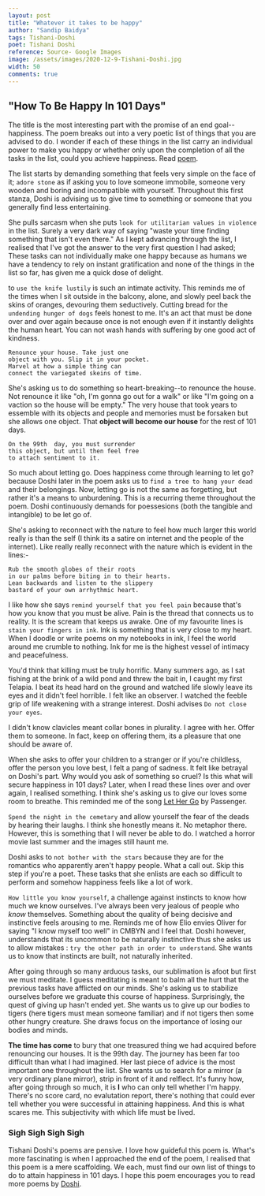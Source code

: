 ```yaml
---
layout: post
title: "Whatever it takes to be happy"
author: "Sandip Baidya"
tags: Tishani-Doshi
poet: Tishani Doshi
reference: Source- Google Images
image: /assets/images/2020-12-9-Tishani-Doshi.jpg
width: 50
comments: true
---
```


## "How To Be Happy In 101 Days"

The title is the most interesting part with the promise of an end goal--happiness. The poem breaks out into a very poetic list of things that you are advised to do. I wonder if each of these things in the list carry an individual power to make you happy or whether only upon the completion of all the tasks in the list, could you achieve happiness. Read [poem](https://www.poetryfoundation.org/poems/152737/how-to-be-happy-in-101-days).

The list starts by demanding something that feels very simple on the face of it; ``adore stone`` as if asking you to love someone immobile, someone very wooden and boring and incompatible with yourself. Throughout this first stanza, Doshi is advising us to give time to something or someone that you generally find less entertaining.

She pulls sarcasm when she puts ``look for utilitarian values in violence`` in the list. Surely a very dark way of saying "waste your time finding something that isn't even there." As I kept advancing through the list, I realised that I've got the answer to the very first question I had asked; These tasks can not individually make one happy because as humans we have a tendency to rely on instant gratification and none of the things in the list so far, has given me a quick dose of delight.

to ``use the knife lustily`` is such an intimate activity. This reminds me of the times when I sit outside in the balcony, alone, and slowly peel back the skins of oranges, devouring them seductively. Cutting bread for the ``undending hunger of dogs`` feels honest to me. It's an act that must be done over and over again because once is not enough even if it instantly delights the human heart. You can not wash hands with suffering by one good act of kindness.

	Renounce your house. Take just one  
	object with you. Slip it in your pocket.  
	Marvel at how a simple thing can  
	connect the variegated skeins of time.

She's asking us to do something so heart-breaking--to renounce the house. Not renounce it like "oh, I'm gonna go out for a walk" or like "I'm going on a vaction so the house will be empty." The very house that took years to essemble with its objects and people and memories must be forsaken but she allows one object. That **object will become our house** for the rest of 101 days.

	On the 99th  day, you must surrender  
	this object, but until then feel free  
	to attach sentiment to it.

So much about letting go. Does happiness come through learning to let go? because Doshi later in the poem asks us to ``find a tree to hang your dead`` and their belongings. Now, letting go is not the same as forgetting, but rather it's a means to unburdening. This is a recurring theme throughout the poem. Doshi continuously demands for poessesions (both the tangible and intangible) to be let go of.

She's asking to reconnect with the nature to feel how much larger this world really is than the self (I think its a satire on internet and the people of the internet). Like really really reconnect with the nature which is evident in the lines:-

    Rub the smooth globes of their roots  
    in our palms before biting in to their hearts.  
    Lean backwards and listen to the slippery  
    bastard of your own arrhythmic heart.

I like how she says ``remind yourself that you feel pain`` because that's how you know that you must be alive. Pain is the thread that connects us to reality. It is the scream that keeps us awake. One of my favourite lines is ``stain your fingers in ink``. Ink is something that is very close to my heart. When I doodle or write poems on my notebooks in ink, I feel the world around me crumble to nothing. Ink for me is the highest vessel of intimacy and peacefulness.

You'd think that killing must be truly horrific. Many summers ago, as I sat fishing at the brink of a wild pond and threw the bait in, I caught my first Telapia. I beat its head hard on the ground and watched life slowly leave its eyes and it didn't feel horrible. I felt like an observer. I watched the feeble grip of life weakening with a strange interest. Doshi advises ``Do not close your eyes``. 

I didn't know clavicles meant collar bones in plurality. I agree with her. Offer them to someone. In fact, keep on offering them, its a pleasure that one should be aware of.

When she asks to offer your children to a stranger or if you're childless, offer the person you love best, I felt a pang of sadness. It felt like betrayal on Doshi's part. Why would you ask of something so cruel? Is this what will secure happiness in 101 days? Later, when I read these lines over and over again, I realised something. I think she's asking us to give our loves some room to breathe. This reminded me of the song [Let Her Go](https://www.youtube.com/watch?v=RBumgq5yVrA) by Passenger. 

``Spend the night in the cemetary``  and allow yourself the fear of the deads by hearing their laughs. I think she honestly means it. No metaphor there. However, this is something that I will never be able to do. I watched a horror movie last summer and the images still haunt me. 

Doshi asks to ``not bother with the stars`` because they are for the romantics who apparently aren't happy people. What a call out. Skip this step if you're a poet. These tasks that she enlists are each so difficult to perform and somehow happiness feels like a lot of work. 

``How little you know yourself``, a challenge against instincts to know how much we know ourselves. I've always been very jealous of people who *know* themselves. Something about the quality of being decisive and instinctive feels arousing to me. Reminds me of how Elio envies Oliver for saying "I know myself too well" in CMBYN and I feel that. Doshi however, understands that its uncommon to be naturally instinctive thus she asks us to allow mistakes : ``try the other path in order to understand``. She wants us to know that instincts are built, not naturally inherited. 

After going through so many arduous tasks, our sublimation is afoot but first we must meditate. I guess meditating is meant to balm all the hurt that the previous tasks have afflicted on our minds. She's asking us to stabilize ourselves before we graduate this course of happiness. Surprisingly, the quest of giving up hasn't ended yet. She wants us to give up our bodies to tigers (here tigers must mean someone familiar) and if not tigers then some other hungry creature. She draws focus on the importance of losing our bodies and minds. 

**The time has come** to bury that one treasured thing we had acquired before renouncing our houses. It is the 99th day. The journey has been far too difficult than what I had imagined. Her last piece of advice is the most important one throughout the list. She wants us to search for a mirror (a very ordinary plane mirror), strip in front of it and relflect. It's funny how, after going through so much, it is **I** who can only tell whether I'm happy. There's no score card, no evalutation report, there's nothing that could ever tell whether you were successful in attaining happiness. And this is what scares me. This subjectivity with which life must be lived. 

### Sigh Sigh Sigh Sigh

Tishani Doshi's poems are pensive. I love how guideful this poem is. What's more fascinating is when I approached the end of the poem, I realised that this poem is a mere scaffolding. We each, must find our own list of things to do to attain happiness in 101 days. I hope this poem encourages you to read more poems by [Doshi](https://tishanidoshi.weebly.com/).
